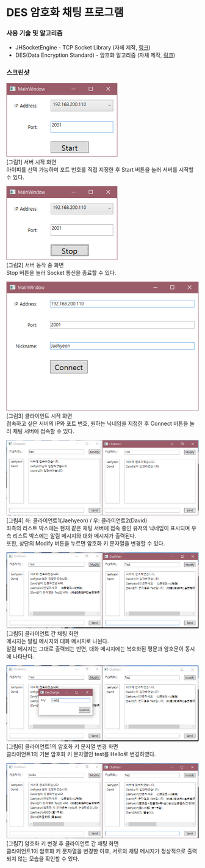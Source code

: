 # DES 암호화 채팅 프로그램  

### 사용 기술 및 알고리즘  
  
* JHSocketEngine - TCP Socket Library (자체 제작, [링크](https://github.com/JaehyeonSK/JHSocketEngine))
* DES(Data Encryption Standard) - 암호화 알고리즘 (자체 제작, [링크](https://github.com/JaehyeonSK/DESAlgorithm))
### 스크린샷  
  

![image](images/server-1.png)  
[그림1] 서버 시작 화면  
아이피를 선택 가능하며 포트 번호를 직접 지정한 후 Start 버튼을 눌러 서버를 시작할 수 있다.  

![image](images/server-2.png)  
[그림2] 서버 동작 중 화면  
Stop 버튼을 눌러 Socket 통신을 종료할 수 있다.  

![image](images/client-1.png)  
[그림3] 클라이언트 시작 화면  
접속하고 싶은 서버의 IP와 포트 번호, 원하는 닉네임을 지정한 후 Connect 버튼을 눌러 채팅 서버에 접속할 수 있다.

![image](images/client-2.png)  
[그림4] 좌: 클라이언트1(Jaehyeon) / 우: 클라이언트2(David)  
좌측의 리스트 박스에는 현재 같은 채팅 서버에 접속 중인 유저의 닉네임이 표시되며 우측 리스트 박스에는 알림 메시지와 대화 메시지가 출력된다.  
또한, 상단의 Modify 버튼을 누르면 암호화 키 문자열을 변경할 수 있다.

![image](images/client-3.png)  
[그림5] 클라이언트 간 채팅 화면  
메시지는 알림 메시지와 대화 메시지로 나뉜다.  
알림 메시지는 그대로 출력되는 반면, 대화 메시지에는 복호화된 평문과 암호문이 동시에 나타난다.

![image](images/client-4.png)  
[그림6] 클라이언트1의 암호화 키 문자열 변경 화면  
클라이언트1의 기본 암호화 키 문자열인 test를 Hello로 변경하였다.

![image](images/client-5.png)  
[그림7] 암호화 키 변경 후 클라이언트 간 채팅 화면  
클라이언트1이 암호화 키 문자열을 변경한 이후, 서로의 채팅 메시지가 정상적으로 출력되지 않는 모습을 확인할 수 있다.  

